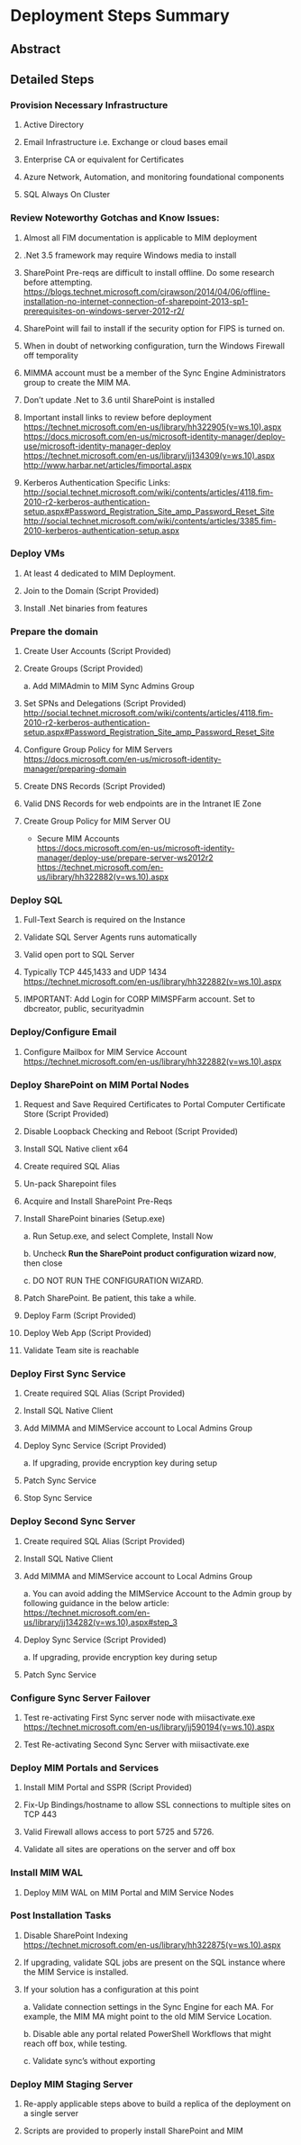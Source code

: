 # Deployment Steps Summary

## Abstract

[comment]: # (TODO: Add Deployment Abstract Content)

## Detailed Steps

### Provision Necessary Infrastructure

1.  Active Directory

2.  Email Infrastructure i.e. Exchange or cloud bases email

3.  Enterprise CA or equivalent for Certificates

4.  Azure Network, Automation, and monitoring foundational components

5.  SQL Always On Cluster

###  Review Noteworthy Gotchas and Know Issues:

1.  Almost all FIM documentation is applicable to MIM deployment

2.  .Net 3.5 framework may require Windows media to install

3.  SharePoint Pre-reqs are difficult to install offline. Do some research
    before attempting.  
    <https://blogs.technet.microsoft.com/cjrawson/2014/04/06/offline-installation-no-internet-connection-of-sharepoint-2013-sp1-prerequisites-on-windows-server-2012-r2/>

4.  SharePoint will fail to install if the security option for FIPS is
    turned on.

5.  When in doubt of networking configuration, turn the Windows Firewall off
    temporality

6.  MIMMA account must be a member of the Sync Engine Administrators group
    to create the MIM MA.

7.  Don’t update .Net to 3.6 until SharePoint is installed

8.  Important install links to review before deployment  
    <https://technet.microsoft.com/en-us/library/hh322905(v=ws.10).aspx>  
    <https://docs.microsoft.com/en-us/microsoft-identity-manager/deploy-use/microsoft-identity-manager-deploy>  
    <https://technet.microsoft.com/en-us/library/jj134309(v=ws.10).aspx>  
    <http://www.harbar.net/articles/fimportal.aspx>

9.  Kerberos Authentication Specific Links:  
    <http://social.technet.microsoft.com/wiki/contents/articles/4118.fim-2010-r2-kerberos-authentication-setup.aspx#Password_Registration_Site_amp_Password_Reset_Site>  
    <http://social.technet.microsoft.com/wiki/contents/articles/3385.fim-2010-kerberos-authentication-setup.aspx>

### Deploy VMs

1.  At least 4 dedicated to MIM Deployment.

2.  Join to the Domain (Script Provided)

3.  Install .Net binaries from features 

### Prepare the domain

1.  Create User Accounts (Script Provided)

2.  Create Groups (Script Provided)

    a.  Add MIMAdmin to MIM Sync Admins Group 

3.  Set SPNs and Delegations (Script Provided) 
    <http://social.technet.microsoft.com/wiki/contents/articles/4118.fim-2010-r2-kerberos-authentication-setup.aspx#Password_Registration_Site_amp_Password_Reset_Site>

[comment]: # (TODO: Find new link for below) 

4.  Configure Group Policy for MIM Servers  
    <https://docs.microsoft.com/en-us/microsoft-identity-manager/preparing-domain>

5.  Create DNS Records (Script Provided)

6.  Valid DNS Records for web endpoints are in the Intranet IE Zone

7.  Create Group Policy for MIM Server OU

    - Secure MIM Accounts  
      <https://docs.microsoft.com/en-us/microsoft-identity-manager/deploy-use/prepare-server-ws2012r2>  
      <https://technet.microsoft.com/en-us/library/hh322882(v=ws.10).aspx>

[comment]: # (TODO: Find new link for above) 

### Deploy SQL

1.  Full-Text Search is required on the Instance

2.  Validate SQL Server Agents runs automatically

3.  Valid open port to SQL Server

4.  Typically TCP 445,1433 and UDP 1434  
    <https://technet.microsoft.com/en-us/library/hh322882(v=ws.10).aspx>

5.  IMPORTANT: Add Login for CORP MIMSPFarm account. Set to dbcreator,
    public, securityadmin

### Deploy/Configure Email

1.  Configure Mailbox for MIM Service Account  
    https://technet.microsoft.com/en-us/library/hh322882(v=ws.10).aspx

### Deploy SharePoint on MIM Portal Nodes

1.  Request and Save Required Certificates to Portal Computer Certificate Store (Script Provided)

2.  Disable Loopback Checking and Reboot (Script Provided)

3.  Install SQL Native client x64 

4.  Create required SQL Alias 

5.  Un-pack Sharepoint files

6.  Acquire and Install SharePoint Pre-Reqs 

7.  Install SharePoint binaries (Setup.exe)

    a.  Run Setup.exe, and select Complete, Install Now

    b.  Uncheck **Run the SharePoint product configuration wizard now**,
        then close

    c.  DO NOT RUN THE CONFIGURATION WIZARD.

8.  Patch SharePoint. Be patient, this take a while.

9.  Deploy Farm (Script Provided)

10. Deploy Web App (Script Provided)

11. Validate Team site is reachable

###  Deploy First Sync Service

1.  Create required SQL Alias (Script Provided)

2.  Install SQL Native Client 

3.  Add MIMMA and MIMService account to Local Admins Group

4.  Deploy Sync Service (Script Provided)

    a.  If upgrading, provide encryption key during setup

5.  Patch Sync Service

6.  Stop Sync Service

### Deploy Second Sync Server

1.  Create required SQL Alias (Script Provided)

2.  Install SQL Native Client

3.  Add MIMMA and MIMService account to Local Admins Group

    a.  You can avoid adding the MIMService Account to the Admin group by
        following guidance in the below article:  
        <https://technet.microsoft.com/en-us/library/jj134282(v=ws.10).aspx#step_3>

4.  Deploy Sync Service (Script Provided)

    a.  If upgrading, provide encryption key during setup

5.  Patch Sync Service

### Configure Sync Server Failover

1.  Test re-activating First Sync server node with miisactivate.exe  
    <https://technet.microsoft.com/en-us/library/jj590194(v=ws.10).aspx>

2.  Test Re-activating Second Sync Server with miisactivate.exe

### Deploy MIM Portals and Services

1.  Install MIM Portal and SSPR (Script Provided)

2.  Fix-Up Bindings/hostname to allow SSL connections to multiple sites on
    TCP 443

3.  Valid Firewall allows access to port 5725 and 5726.

4.  Validate all sites are operations on the server and off box

### Install MIM WAL

1.  Deploy MIM WAL on MIM Portal and MIM Service Nodes

### Post Installation Tasks

1.  Disable SharePoint Indexing  
    <https://technet.microsoft.com/en-us/library/hh322875(v=ws.10).aspx>

2.  If upgrading, validate SQL jobs are present on the SQL instance where
    the MIM Service is installed.

3.  If your solution has a configuration at this point

    a.  Validate connection settings in the Sync Engine for each MA. For
        example, the MIM MA might point to the old MIM Service Location.

    b.  Disable able any portal related PowerShell Workflows that might
        reach off box, while testing.

    c.  Validate sync’s without exporting

### Deploy MIM Staging Server

1.  Re-apply applicable steps above to build a replica of the deployment on
    a single server

2.  Scripts are provided to properly install SharePoint and MIM
